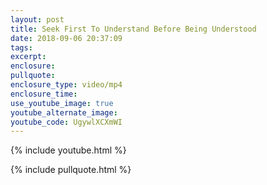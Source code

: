 ```yaml
---
layout: post
title: Seek First To Understand Before Being Understood
date: 2018-09-06 20:37:09
tags:
excerpt:
enclosure:
pullquote:
enclosure_type: video/mp4
enclosure_time:
use_youtube_image: true
youtube_alternate_image:
youtube_code: UgywlXCXmWI
---
```


{% include youtube.html %}

{% include pullquote.html %}

